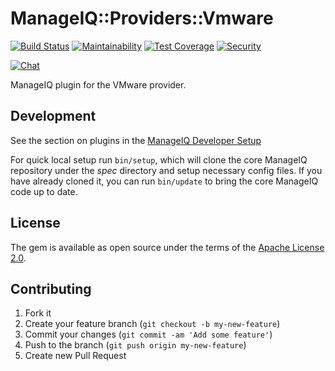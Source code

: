 # ManageIQ::Providers::Vmware

[![Build Status](https://travis-ci.com/ManageIQ/manageiq-providers-vmware.svg?branch=master)](https://travis-ci.com/github/ManageIQ/manageiq-providers-vmware)
[![Maintainability](https://api.codeclimate.com/v1/badges/73bf62adcd9632fd9c7d/maintainability)](https://codeclimate.com/github/ManageIQ/manageiq-providers-vmware/maintainability)
[![Test Coverage](https://api.codeclimate.com/v1/badges/73bf62adcd9632fd9c7d/test_coverage)](https://codeclimate.com/github/ManageIQ/manageiq-providers-vmware/test_coverage)
[![Security](https://hakiri.io/github/ManageIQ/manageiq-providers-vmware/master.svg)](https://hakiri.io/github/ManageIQ/manageiq-providers-vmware/master)

[![Chat](https://badges.gitter.im/Join%20Chat.svg)](https://gitter.im/ManageIQ/manageiq-providers-vmware?utm_source=badge&utm_medium=badge&utm_campaign=pr-badge&utm_content=badge)

ManageIQ plugin for the VMware provider.

## Development

See the section on plugins in the [ManageIQ Developer Setup](http://manageiq.org/docs/guides/developer_setup/plugins)

For quick local setup run `bin/setup`, which will clone the core ManageIQ repository under the *spec* directory and setup necessary config files. If you have already cloned it, you can run `bin/update` to bring the core ManageIQ code up to date.

## License

The gem is available as open source under the terms of the [Apache License 2.0](http://www.apache.org/licenses/LICENSE-2.0).

## Contributing

1. Fork it
2. Create your feature branch (`git checkout -b my-new-feature`)
3. Commit your changes (`git commit -am 'Add some feature'`)
4. Push to the branch (`git push origin my-new-feature`)
5. Create new Pull Request
